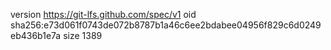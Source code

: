 version https://git-lfs.github.com/spec/v1
oid sha256:e73d061f0743de072b8787b1a46c6ee2bdabee04956f829c6d0249eb436b1e7a
size 1389
